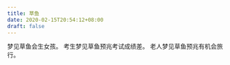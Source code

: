 ```yaml
---
title: 草鱼
date: 2020-02-15T20:54:12+08:00
draft: false
---
```


梦见草鱼会生女孩。
考生梦见草鱼预兆考试成绩差。
老人梦见草鱼预兆有机会旅行。
